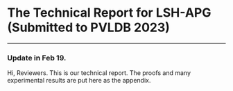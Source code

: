 # The Technical Report for LSH-APG (Submitted to PVLDB 2023)
-----------------------------------------------------------------------------------------------------------------
### Update in Feb 19.

Hi, Reviewers. This is our technical report. The proofs and many experimental results are put here as the appendix.
